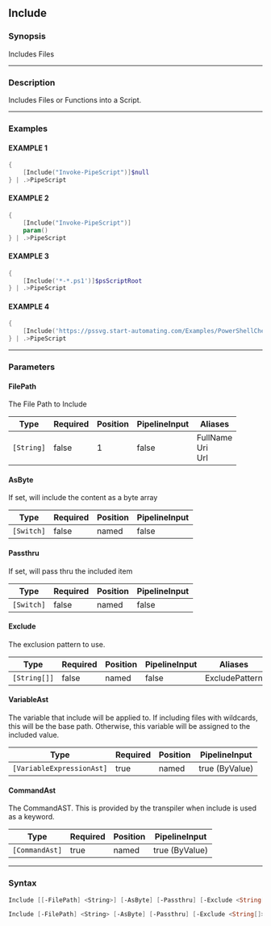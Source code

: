 Include
-------




### Synopsis
Includes Files



---


### Description

Includes Files or Functions into a Script.



---


### Examples
#### EXAMPLE 1
```PowerShell
{
    [Include("Invoke-PipeScript")]$null
} | .>PipeScript
```

#### EXAMPLE 2
```PowerShell
{
    [Include("Invoke-PipeScript")]
    param()
} | .>PipeScript
```

#### EXAMPLE 3
```PowerShell
{
    [Include('*-*.ps1')]$psScriptRoot
} | .>PipeScript
```

#### EXAMPLE 4
```PowerShell
{
    [Include('https://pssvg.start-automating.com/Examples/PowerShellChevron.svg')]$PSChevron
} | .>PipeScript
```



---


### Parameters
#### **FilePath**

The File Path to Include






|Type      |Required|Position|PipelineInput|Aliases                 |
|----------|--------|--------|-------------|------------------------|
|`[String]`|false   |1       |false        |FullName<br/>Uri<br/>Url|



#### **AsByte**

If set, will include the content as a byte array






|Type      |Required|Position|PipelineInput|
|----------|--------|--------|-------------|
|`[Switch]`|false   |named   |false        |



#### **Passthru**

If set, will pass thru the included item






|Type      |Required|Position|PipelineInput|
|----------|--------|--------|-------------|
|`[Switch]`|false   |named   |false        |



#### **Exclude**

The exclusion pattern to use.






|Type        |Required|Position|PipelineInput|Aliases       |
|------------|--------|--------|-------------|--------------|
|`[String[]]`|false   |named   |false        |ExcludePattern|



#### **VariableAst**

The variable that include will be applied to.
If including files with wildcards, this will be the base path.
Otherwise, this variable will be assigned to the included value.






|Type                     |Required|Position|PipelineInput |
|-------------------------|--------|--------|--------------|
|`[VariableExpressionAst]`|true    |named   |true (ByValue)|



#### **CommandAst**

The CommandAST.
This is provided by the transpiler when include is used as a keyword.






|Type          |Required|Position|PipelineInput |
|--------------|--------|--------|--------------|
|`[CommandAst]`|true    |named   |true (ByValue)|





---


### Syntax
```PowerShell
Include [[-FilePath] <String>] [-AsByte] [-Passthru] [-Exclude <String[]>] -CommandAst <CommandAst> [<CommonParameters>]
```
```PowerShell
Include [-FilePath] <String> [-AsByte] [-Passthru] [-Exclude <String[]>] -VariableAst <VariableExpressionAst> [<CommonParameters>]
```
